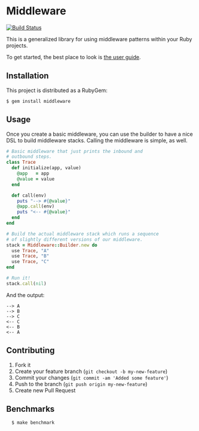 # Middleware

[![Build Status](https://secure.travis-ci.org/mitchellh/middleware.png?branch=master)](http://travis-ci.org/mitchellh/middleware)

This is a generalized library for using middleware patterns within
your Ruby projects.

To get started, the best place to look is [the user guide](https://github.com/mitchellh/middleware/blob/master/user_guide.md).

## Installation

This project is distributed as a RubyGem:

```console
$ gem install middleware
```

## Usage

Once you create a basic middleware, you can use the builder to
have a nice DSL to build middleware stacks. Calling the middleware
is simple, as well.

```ruby
# Basic middleware that just prints the inbound and
# outbound steps.
class Trace
  def initialize(app, value)
    @app   = app
    @value = value
  end

  def call(env)
    puts "--> #{@value}"
    @app.call(env)
    puts "<-- #{@value}"
  end
end

# Build the actual middleware stack which runs a sequence
# of slightly different versions of our middleware.
stack = Middleware::Builder.new do
  use Trace, "A"
  use Trace, "B"
  use Trace, "C"
end

# Run it!
stack.call(nil)
```

And the output:

```
--> A
--> B
--> C
<-- C
<-- B
<-- A
```

## Contributing

1. Fork it
2. Create your feature branch (`git checkout -b my-new-feature`)
3. Commit your changes (`git commit -am 'Added some feature'`)
4. Push to the branch (`git push origin my-new-feature`)
5. Create new Pull Request


## Benchmarks

```
  $ make benchmark
```
